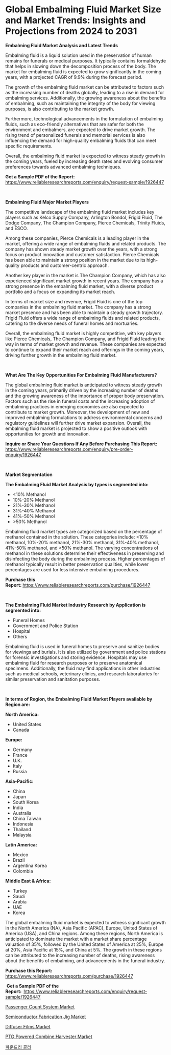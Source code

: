 <p><h1>Global Embalming Fluid Market Size and Market Trends: Insights and Projections from 2024 to 2031</h1></p><p><strong>Embalming Fluid Market Analysis and Latest Trends</strong></p>
<p><p>Embalming fluid is a liquid solution used in the preservation of human remains for funerals or medical purposes. It typically contains formaldehyde that helps in slowing down the decomposition process of the body. The market for embalming fluid is expected to grow significantly in the coming years, with a projected CAGR of 9.9% during the forecast period.</p><p>The growth of the embalming fluid market can be attributed to factors such as the increasing number of deaths globally, leading to a rise in demand for embalming services. Additionally, the growing awareness about the benefits of embalming, such as maintaining the integrity of the body for viewing purposes, is also contributing to the market growth.</p><p>Furthermore, technological advancements in the formulation of embalming fluids, such as eco-friendly alternatives that are safer for both the environment and embalmers, are expected to drive market growth. The rising trend of personalized funerals and memorial services is also influencing the demand for high-quality embalming fluids that can meet specific requirements.</p><p>Overall, the embalming fluid market is expected to witness steady growth in the coming years, fueled by increasing death rates and evolving consumer preferences towards advanced embalming techniques.</p></p>
<p><strong>Get a Sample PDF of the Report:&nbsp;</strong> <a href="https://www.reliableresearchreports.com/enquiry/request-sample/1926447">https://www.reliableresearchreports.com/enquiry/request-sample/1926447</a></p>
<p>&nbsp;</p>
<p><strong>Embalming Fluid Major Market Players</strong></p>
<p><p>The competitive landscape of the embalming fluid market includes key players such as Kelco Supply Company, Arlington Bondol, Frigid Fluid, The Dodge Company, The Champion Company, Pierce Chemicals, Trinity Fluids, and ESCO. </p><p>Among these companies, Pierce Chemicals is a leading player in the market, offering a wide range of embalming fluids and related products. The company has shown steady market growth over the years, with a strong focus on product innovation and customer satisfaction. Pierce Chemicals has been able to maintain a strong position in the market due to its high-quality products and customer-centric approach.</p><p>Another key player in the market is The Champion Company, which has also experienced significant market growth in recent years. The company has a strong presence in the embalming fluid market, with a diverse product portfolio and a focus on expanding its market reach.</p><p>In terms of market size and revenue, Frigid Fluid is one of the top companies in the embalming fluid market. The company has a strong market presence and has been able to maintain a steady growth trajectory. Frigid Fluid offers a wide range of embalming fluids and related products, catering to the diverse needs of funeral homes and mortuaries.</p><p>Overall, the embalming fluid market is highly competitive, with key players like Pierce Chemicals, The Champion Company, and Frigid Fluid leading the way in terms of market growth and revenue. These companies are expected to continue to expand their market reach and offerings in the coming years, driving further growth in the embalming fluid market.</p></p>
<p>&nbsp;</p>
<p><strong>What Are The Key Opportunities For Embalming Fluid Manufacturers?</strong></p>
<p><p>The global embalming fluid market is anticipated to witness steady growth in the coming years, primarily driven by the increasing number of deaths and the growing awareness of the importance of proper body preservation. Factors such as the rise in funeral costs and the increasing adoption of embalming practices in emerging economies are also expected to contribute to market growth. Moreover, the development of new and improved embalming formulations to address environmental concerns and regulatory guidelines will further drive market expansion. Overall, the embalming fluid market is projected to show a positive outlook with opportunities for growth and innovation.</p></p>
<p><strong>Inquire or Share Your Questions If Any Before Purchasing This Report:</strong> <a href="https://www.reliableresearchreports.com/enquiry/pre-order-enquiry/1926447">https://www.reliableresearchreports.com/enquiry/pre-order-enquiry/1926447</a></p>
<p>&nbsp;</p>
<p><strong>Market Segmentation</strong></p>
<p><strong>The Embalming Fluid Market Analysis by types is segmented into:</strong></p>
<p><ul><li><10% Methanol</li><li>10%-20% Methanol</li><li>21%-30% Methanol</li><li>31%-40% Methanol</li><li>41%-50% Methanol</li><li>>50% Methanol</li></ul></p>
<p><p>Embalming fluid market types are categorized based on the percentage of methanol contained in the solution. These categories include: <10% methanol, 10%-20% methanol, 21%-30% methanol, 31%-40% methanol, 41%-50% methanol, and >50% methanol. The varying concentrations of methanol in these solutions determine their effectiveness in preserving and disinfecting the body during the embalming process. Higher percentages of methanol typically result in better preservation qualities, while lower percentages are used for less intensive embalming procedures.</p></p>
<p><strong>Purchase this Report:&nbsp;</strong><a href="https://www.reliableresearchreports.com/purchase/1926447">https://www.reliableresearchreports.com/purchase/1926447</a></p>
<p>&nbsp;</p>
<p><strong>The Embalming Fluid Market Industry Research by Application is segmented into:</strong></p>
<p><ul><li>Funeral Homes</li><li>Government and Police Station</li><li>Hospital</li><li>Others</li></ul></p>
<p><p>Embalming fluid is used in funeral homes to preserve and sanitize bodies for viewings and burials. It is also utilized by government and police stations for forensic investigations and storing evidence. Hospitals may use embalming fluid for research purposes or to preserve anatomical specimens. Additionally, the fluid may find applications in other industries such as medical schools, veterinary clinics, and research laboratories for similar preservation and sanitation purposes.</p></p>
<p>&nbsp;</p>
<p><strong>In terms of Region, the Embalming Fluid Market Players available by Region are:</strong></p>
<p>
    <p> <strong> North America: </strong>
        <ul>
            <li>United States</li>
            <li>Canada</li>
        </ul>
        </p> 
    <p> <strong> Europe: </strong>
        <ul>
            <li>Germany</li>
            <li>France</li>
            <li>U.K.</li>
            <li>Italy</li>
            <li>Russia</li>
        </ul>
        </p> 
    <p> <strong> Asia-Pacific: </strong>
        <ul>
            <li>China</li>
            <li>Japan</li>
            <li>South Korea</li>
            <li>India</li>
            <li>Australia</li>
            <li>China Taiwan</li>
            <li>Indonesia</li>
            <li>Thailand</li>
            <li>Malaysia</li>
        </ul>
        </p> 
    <p> <strong> Latin America: </strong>
        <ul>
            <li>Mexico</li>
            <li>Brazil</li>
            <li>Argentina Korea</li>
            <li>Colombia</li>
        </ul>
        </p> 
    <p> <strong> Middle East & Africa: </strong>
        <ul>
            <li>Turkey</li>
            <li>Saudi</li>
            <li>Arabia</li>
            <li>UAE</li>
            <li>Korea</li>
        </ul>
    </p>
    </p>
<p><p>The global embalming fluid market is expected to witness significant growth in the North America (NA), Asia Pacific (APAC), Europe, United States of America (USA), and China regions. Among these regions, North America is anticipated to dominate the market with a market share percentage valuation of 35%, followed by the United States of America at 25%, Europe at 20%, Asia Pacific at 15%, and China at 5%. The growth in these regions can be attributed to the increasing number of deaths, rising awareness about the benefits of embalming, and advancements in the funeral industry.</p></p>
<p><strong>Purchase this Report: </strong><a href="https://www.reliableresearchreports.com/purchase/1926447">https://www.reliableresearchreports.com/purchase/1926447</a></p>
<p>&nbsp;<strong>Get a Sample PDF of the Report:&nbsp;&nbsp;</strong><a href="https://www.reliableresearchreports.com/enquiry/request-sample/1926447">https://www.reliableresearchreports.com/enquiry/request-sample/1926447</a></p>
<p><strong></strong></p>
<p><p><a href="https://view.publitas.com/reportprime-1/passenger-count-system-market-size-share-trends-analysis-report-by-application-regional-outlook-competitive-strategies-and-segment-forecasts-2024-2031/">Passenger Count System Market</a></p><p><a href="https://issuu.com/reportprime-2/docs/semiconductor-fabrication-jig-market-size-2030.ppt">Semiconductor Fabrication Jig Market</a></p><p><a href="https://github.com/fiixsa/Market-Research-Report-List-1/blob/main/diffuser-films-market.md">Diffuser Films Market</a></p><p><a href="https://automatic-knee-4c7.notion.site/PTO-Powered-Combine-Harvester-Market-Size-Share-Trends-Analysis-Report-By-Material-By-Type-By-E-e3edbc7f120a45d78168e518da153367">PTO Powered Combine Harvester Market</a></p><p><a href="https://github.com/bvubpqd5241630/Market-Research-Report-List-1/blob/main/8497789184776.md">파운드리 콜라</a></p></p>